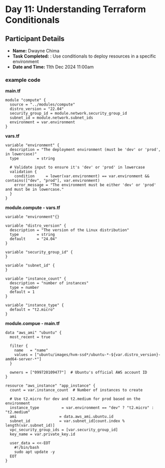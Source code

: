 # Day 11: Understanding Terraform Conditionals

## Participant Details
- **Name:** Dwayne Chima
- **Task Completed:** : Use conditionals to deploy resources in a specific environment 
- **Date and Time:** 11th Dec 2024 11:00am

### example code

**main.tf**
```
module "compute" {
  source = "../modules/compute"
  distro_version = "22.04"
  security_group_id = module.network.security_group_id
  subnet_id = module.network.subnet_ids
  environment = var.environment
}
```
**vars.tf**
```
variable "environment" {
  description = "The deployment environment (must be 'dev' or 'prod', in lowercase)"
  type        = string

  # Validate input to ensure it's 'dev' or 'prod' in lowercase
  validation {
    condition     = lower(var.environment) == var.environment && contains(["dev", "prod"], var.environment)
    error_message = "The environment must be either 'dev' or 'prod' and must be in lowercase."
  }
}
```

**module.compute - vars.tf**
```
variable "environment"{}

variable "distro_version" {
  description = "The version of the Linux distribution"
  type        = string
  default     = "24.04" 
}

variable "security_group_id" {
}

variable "subnet_id" {
}

variable "instance_count" {
  description = "number of instances"
  type = number
  default = 1
}

variable "instance_type" {
  default = "t2.micro"
}
```

**module.compue - main.tf**
```
data "aws_ami" "ubuntu" {
  most_recent = true

  filter {
    name   = "name"
    values = ["ubuntu/images/hvm-ssd*/ubuntu-*-${var.distro_version}-amd64-server-*"]
  }

  owners = ["099720109477"]  # Ubuntu's official AWS account ID
}

resource "aws_instance" "app_instance" {
  count = var.instance_count  # Number of instances to create

  # Use t2.micro for dev and t2.medium for prod based on the environment
  instance_type          = var.environment == "dev" ? "t2.micro" : "t2.medium"
  ami                   = data.aws_ami.ubuntu.id
  subnet_id             = var.subnet_id[count.index % length(var.subnet_id)]
  vpc_security_group_ids = [var.security_group_id]
  key_name = var.private_key.id

  user_data = <<-EOT
    #!/bin/bash
    sudo apt update -y
  EOT
}
```
